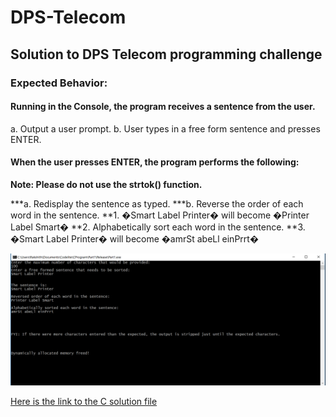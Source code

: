 # DPS-Telecom
## Solution to DPS Telecom programming challenge  

### Expected Behavior:

#### Running in the Console, the program receives a sentence from the user.
a. Output a user prompt.
b. User types in a free form sentence and presses ENTER. 

#### When the user presses ENTER, the program performs the following:
**Note: Please do not use the strtok() function.**

***a. Redisplay the sentence as typed.
***b. Reverse the order of each word in the sentence.
	**1. �Smart Label Printer� will become �Printer Label Smart�
	**2. Alphabetically sort each word in the sentence.
	**3. �Smart Label Printer� will become �amrSt abeLl einPrrt�

![alt text](https://github.com/rakshithvasudev/DPS-Telecom/blob/master/screenshot/output.png)

[Here is the link to the C solution file](https://github.com/rakshithvasudev/DPS-Telecom/blob/master/Part1/main.c)
